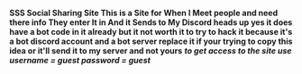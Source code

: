 **SSS Social Sharing Site This is a Site for When I Meet people and need there info They enter It in And it Sends to My Discord heads up yes it does have a bot code in it already but it not worth it to try to hack it because it's a bot discord account and a bot server replace it if your trying to copy this idea or it'll send it to my server and not yours**
*******to get access to the site use username = guest password = guest*******
